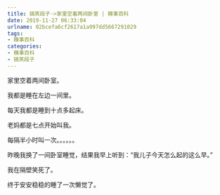 ```yaml
---
title: 搞笑段子->家里空着两间卧室 | 糗事百科
date: 2019-11-27 06:33:04
urlname: 02bcefa6cf2617a1a997dd5667291029
tags: 
- 糗事百科
categories:
- 糗事百科
- 搞笑段子
---
```

家里空着两间卧室。

我都是睡在左边一间里。

每天我都是睡到十点多起床。

老妈都是七点开始叫我。

每隔半小时叫一次。。。。。。

昨晚我换了一间卧室睡觉，结果我早上听到：“我儿子今天怎么起的这么早。”

我在隔壁笑死了。

终于安安稳稳的睡了一次懒觉了。


